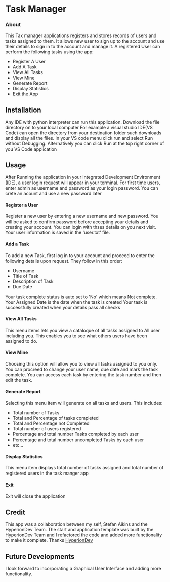 # Task Manager
### About
This Tax manager applications registers and stores records of users and tasks assigned to them. 
It allows new user to sign up to the account and use their details to sign in to the account and manage it.
A registered User can perform the following tasks using the app:
- Register A User
- Add A Task
- View All Tasks
- View Mine
- Generate Report
- Display Statistics
- Exit the App

## Installation
Any IDE with python interpreter can run this application. Download the file directory on to your local computer
For example a visual studio IDE(VS Code) can open the directory from your destination folder such downloads and display all the files.
In your VS code menu click run and select Run without Debugging. Alternatively you can click Run at the top right corner 
of you VS Code application

## Usage
After Running the application in your Integrated Development Environment (IDE), a user login request will appear in your terminal.
For first time users, enter admin as username and password as your login password. You can crete an acount and use a new password later
#### Register a User
Register a new user by entering a new username and new password. You will be asked to confirm password before accepting your details
and creating your account. You can login with thses details on you next visit. Your user information is saved in the 'user.txt' file.
#### Add a Task
To add a new Task, first log in to your account and proceed to enter the following details upon request. They follow in this order:
- Username
- Title of Task
- Description of Task
- Due Date

Your task complete status is auto set to 'No' which means Not complete. Your Assigned Date is the date when the task is created
Your task is successfully created when your details pass all checks
#### View All Tasks
This menu items lets you view a cataloque of all tasks assigned to All user including you. This enables you to see what others users have been assigned to do.
#### View Mine
Choosing this option will allow you to view all tasks assigned to you only. You can procreed to change your user name, due date and mark the task complete. You can access each task by entering the task number and then edit the task.
#### Generate Report
Selecting this menu item will generate on all tasks and users. This includes:
- Total number of Tasks
- Total and Percentage of tasks completed
- Total and Percentage not Completed
- Total number of users registered
- Percentage and total number Tasks completed by each user
- Percentage and total number uncompleted Tasks by each user
- etc...

#### Display Statistics
This menu item displays total number of tasks assigned and total number of registered users in the task manger app
#### Exit
Exit will close the application

## Credit
This app was a collaboration between my self, Stefan Aikins and the HyperionDev Team. The start and application template was built by 
the HyperionDev Team and I refactored the code and added more functionality to make it complete.
Thanks [HyperionDev](https://www.hyperiondev.com/)

## Future Developments
I look forward to incorporating a Graphical User Interface and adding more functionality.
